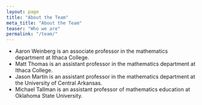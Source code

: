 ```yaml
---
layout: page
title: "About the Team"
meta_title: "About the Team"
teaser: "Who we are"
permalink: "/team/"
---
```


<!--subheadline: "Who we aresubhead"-->

* Aaron Weinberg is an associate professor in the mathematics department at Ithaca College.
* Matt Thomas is an assistant professor in the mathematics department at Ithaca College.
* Jason Martin is an assistant professor in the mathematics department at the University of Central Arkansas.
* Michael Tallman is an assistant professor of mathematics education at Oklahoma State University.
